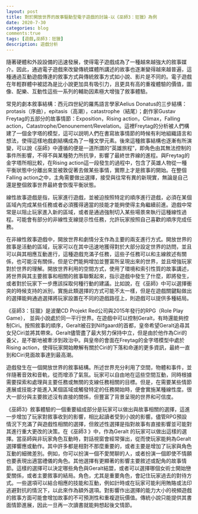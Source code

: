 ```yaml
---
layout: post
title: 對於開放世界的故事驅動型電子遊戲的討論-以《巫師3：狂獵》為例
date: 2020-7-30
categories: blog
comments:true
tags: [遊戲,巫師3：狂獵]
description: 遊戲分析
---
```

隨著硬體和外設設備的迅速發展，使得電子遊戲成為了一種越來越強大的敘事媒介。因此，通過電子遊戲來改變傳統媒體所講述的故事也逐漸變得越來越普遍，這種通過互動遊戲傳達的敘事方式與傳統敘事方式如小說、影片是不同的。電子遊戲在年輕群體中被認為是比小說更加具有吸引力，且更具有高的重複體驗的價值，圖像、配樂、互動性這些一系列的輔助因素極大增強了敘事體驗。

常見的劇本敘事結構：西元四世紀的羅馬語言學家Aelius Donatus的三步結構：protasis（序曲），epitasis（高潮），catastrophe（結尾）；劇作家Gustav Freytag的五部分的故事情節：Exposition，Rising action，Climax，Falling action，Catastrophe/Denounement/Revelation。這裡Freytag的分析被人們構建了一個金字塔的模型，這可以説明人們在書寫故事情節的時候有利地組織語言和想法，使得這樣地戲劇結構成為了一種文學元素。後來這種敘事結構也逐漸有所演變，可以說《巫師》中遵循的便是一道所謂的“英雄旅程”，即角色由其無法控制的事件所影響，不得不與某種勢力所抗爭，影響了最終世界線的進程。與Freytag的金字塔所相比較，在Rising action這一段發生的過程中，包含了英雄人物從一種平衡狀態中分離出來並被敦促著去做某些事情，實際上才是敘事的開始。在整個Falling action之中，主角需要做出選擇，接受與往常有異的新現實，無論是自己還是整個敘事世界最終會恢復平衡狀態。

線性故事遊戲是指，玩家進行遊戲，並被迫按照特定的順序進行遊戲，必須在某個區域內完成某些任務或者必須獲得適當的技能才能夠使得主角繼續前進。遊戲中常常是以阻止玩家進入新的區域，或者是通過強制切入某些場景來執行這種線性過程。可能會有部分的非線性支線提示性任務，允許玩家按照自己喜歡的順序完成任務。

在非線性敘事遊戲中，開放世界和劇情分支作為主要的兩支進行方式。開放世界的敘事是活動的區域，玩家可以在其中迅速地獲得對於大部分設定世界的訪問，並且可以與其相應互動進行，這種遊戲充滿子任務，這些子任務可以和主線敘述有關係，也可能沒有關係，但是它們能夠增加並豐富所呈現出來的世界，並且增強玩家對於世界的理解。開放世界利用的空間方式，使用了環境和索引性質的故事講述，將世界與其主要敘事和相關的敘事聯繫起來，指示遊戲中發生了什麼，即將發生，或者對於玩家下一步應該採取何種行動的建議。比如說，在《巫師》中可以選擇衝突的時候支持的派別，實施此類選擇的方式可能不太一樣，但是在遊戲關鍵點做出的選擇能夠通過選擇將玩家設置在不同的遊戲路徑上，則遊戲可以提供多種結局。

《巫師3：狂獵》是波蘭CD Projekt Red公司與2015年發行的RPG（Role Play Game）， 並與小說處於同一平行世界。在遊戲中可以控制Geralt，有時還能夠控制Ciri。按照敘事的順序，Geralt被召到Nilfgaard的首都，皇帝希望Geralt追尋其女兒Ciri並將其帶來。Geralt儘管盡了最大努力保持中立，但是由於他作為Ciri的養父，是不斷地被牽涉到政治中。與皇帝的會面在Freytag的金字塔模型中處於Rising action，使得玩家開始瞭解有關於Ciri的下落和命運的更多資訊，最終一直到和Ciri見面故事達到最高潮。

遊戲發生在一個開放世界的敘事結構。所述世界充分利用了空間，物體和事件，並伴隨著音效和音軌，從而增添了氣氛。玩家可以自由地在這些空間互動，同時根據需要探索和處理與主要任務或無關的支線任務相關的目標。但是，在需要某些情節進展或技能才能進入某個區域或觸發特定的任務開始時，便會實施某種線性度。很大一部分與主要敘述沒有直接的關係，但豐富了背景呈現的世界和可信度。

《巫師3》敘事體驗的一個重要組成部分是玩家可以做出與故事相關的選擇，這進一步增加了玩家對敘事收到的影響，相比起讀者受到小說的影響。儘管RPG預設情況下充滿了與遊戲性相關的選擇，但敘述性選擇是指對故事有直接影響並可能對其進行重大更改的決策。在《巫師3 》中，作為Geralt 的玩家可以做出這樣的選擇。當巫師與非玩家角色互動時，對話視窗會經常彈出，從而使玩家能夠為Geralt 選擇響應或動作。其中許多都是相對不那麼重要的，或者主要是增加了玩家與角色互動的細微差別。例如，你可以扮演一個不愛閒聊的人，或者扮演一個即使不情願也要表現出適當禮儀的角色。其他選擇有更顯著的影響主要敘述或配角的故事情節。這樣的選擇可以決定哪些角色與Geralt結盟，或者可以選擇哪個女術士開始戀愛關係，或者主要敘事的結局。角色，尤其是重要角色，會記住玩家過去的對待方式。一些選項可以結合相應的技能和互動，例如計時或在玩家可能利用賄賂或法印逃避對抗的情況下，以此來作為額外選項。對影響作出選擇的能力大小的視頻遊戲的敘事方面可能會增加故事的不可預測性和重複遊玩價值。傳統小說只能提供其書面情節進展，因此一旦再一次讀書就能夠想起後文情節。
